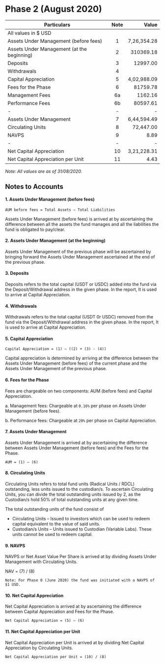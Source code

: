# Phase 2 (August 2020)

| Particulars                                | Note | Value       |
|--------------------------------------------|:------:|-------------:|
| All values in $ USD                        |      |             |
| Assets Under Management (before fees)      | 1    | 7,26,354.28 |
| Assets Under Management (at the beginning) | 2    | 310369.18 |
| Deposits                                   | 3    | 12997.00       |
| Withdrawals                                | 4    |             |
| Capital Appreciation                       | 5    | 4,02,988.09 |
| Fees for the Phase                         | 6    | 81759.78 |
|           Management Fees                  | 6a   | 1162.16 |
|           Performance Fees                 | 6b   | 80597.61 |
| -                                          | -    | -           |
| Assets Under Management                    | 7    | 6,44,594.49 |
| Circulating Units                          | 8    | 72,447.00      |
| NAVPS                                      | 9    | 8.89 |
| -                                          | -    | -           |
| Net Capital Appreciation                   | 10   | 3,21,228.31 |
| Net Capital Appreciation per Unit          | 11   | 4.43 |

*Note: All values are as of 31/08/2020.*

## Notes to Accounts

#### 1.	Assets Under Management (before fees)
```
AUM before fees = Total Assets – Total Liabilities
```
Assets Under Management (before fees) is arrived at by ascertaining the difference between all the assets the fund manages and all the liabilities the fund is obligated to pay/clear.

#### 2.	Assets Under Management (at the beginning)

Assets Under Management of the previous phase will be ascertained by bringing forward the Assets Under Management ascertained at the end of the previous phase.

#### 3.	Deposits

Deposits refers to the total capital (USDT or USDC) added into the fund via the Deposit/Withdrawal address in the given phase. In the report, It is used to arrive at Capital Appreciation.

#### 4.	Withdrawals

Withdrawals refers to the total capital (USDT 0r USDC) removed from the fund via the Deposit/Withdrawal address in the given phase. In the report, It is used to arrive at Capital Appreciation.

#### 5.	Capital Appreciation
```
Capital Appreciation = (1) – ((2) + (3) - (4))
```
Capital appreciation is determined by arriving at the difference between the Assets Under Management (before fees) of the current phase and the Assets Under Management of the previous phase.

#### 6.	Fees for the Phase

Fees are chargeable on two components: AUM (before fees) and Capital Appreciation.

a.	Management fees: Chargeable at `0.16%` per phase on Assets Under Management (before fees).

b.	Performance fees: Chargeable at `20%` per phase on Capital Appreciation.

#### 7.	Assets Under Management

Assets Under Management is arrived at by ascertaining the difference between Assets Under Management (before fees) and the Fees for the Phase.
```
AUM = (1) – (6)
```
#### 8.	Circulating Units

Circulating Units refers to total fund units (Radical Units / RDCL) outstanding, less units issued to the custodian/s. To ascertain Circulating Units, you can divide the total outstanding units issued by 2, as the Custodian/s hold 50% of total outstanding units at any given time.

The total outstanding units of the fund consist of
-	Circulating Units – Issued to investors which can be used to redeem capital equivalent to the value of said units.
-	Custodian/s Units – Units issued to Custodian (Variable Labs). These units cannot be used to redeem capital.


#### 9.	NAVPS

NAVPS or Net Asset Value Per Share is arrived at by dividing Assets Under Management with Circulating Units.

NAV = (7) / (8)
```
Note: For Phase 0 (June 2020) the fund was initiated with a NAVPS of $1 USD.
```
#### 10.	Net Capital Appreciation

Net Capital Appreciation is arrived at by ascertaining the difference between Capital Appreciation and Fees for the Phase.
```
Net Capital Appreciation = (5) – (6)
```
#### 11.	Net Capital Appreciation per Unit

Net Capital Appreciation per Unit is arrived at by dividing Net Capital Appreciation by Circulating Units.
```
Net Capital Appreciation per Unit = (10) / (8)
```
